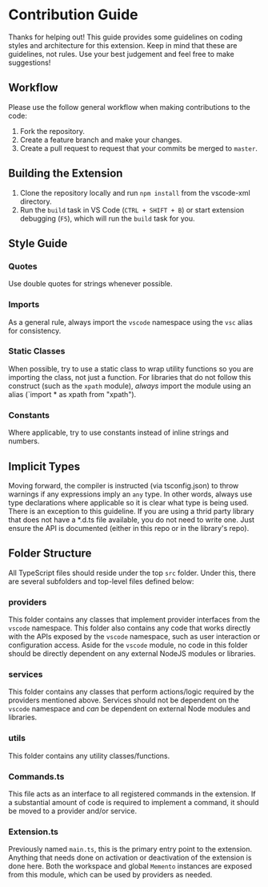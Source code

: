 # Contribution Guide
Thanks for helping out! This guide provides some guidelines on coding styles and architecture for this extension.
Keep in mind that these are guidelines, not rules. Use your best judgement and feel free to make suggestions!

## Workflow
Please use the follow general workflow when making contributions to the code:

1. Fork the repository.
2. Create a feature branch and make your changes.
3. Create a pull request to request that your commits be merged to `master`.


## Building the Extension
1. Clone the repository locally and run `npm install` from the vscode-xml directory.
2. Run the `build` task in VS Code (`CTRL + SHIFT + B`) or start extension debugging (`F5`), which will run the `build` task for you.

## Style Guide
### Quotes
Use double quotes for strings whenever possible.

### Imports
As a general rule, always import the `vscode` namespace using the `vsc` alias for consistency.

### Static Classes
When possible, try to use a static class to wrap utility functions so you are importing the class, not just a function.
For libraries that do not follow this construct (such as the `xpath` module), *always* import the module using an alias (`import * as xpath from "xpath").

### Constants
Where applicable, try to use constants instead of inline strings and numbers.

## Implicit Types
Moving forward, the compiler is instructed (via tsconfig.json) to throw warnings if any expressions imply an `any` type. In other words, always use type declarations where applicable so it is clear what type is being used.
There is an exception to this guideline. If you are using a thrid party library that does not have a *.d.ts file available, you do not need to write one. Just ensure the API is documented (either in this repo or in the library's repo).

## Folder Structure
All TypeScript files should reside under the top `src` folder. Under this, there are several subfolders and top-level files defined below:

### providers
This folder contains any classes that implement provider interfaces from the `vscode` namespace. This folder also contains any code that works directly with the
APIs exposed by the `vscode` namespace, such as user interaction or configuration access. Aside for the `vscode` module, no code in this folder should be directly dependent on
any external NodeJS modules or libraries.

### services
This folder contains any classes that perform actions/logic required by the providers mentioned above. Services should not be dependent on the `vscode` namespace and *can* be
dependent on external Node modules and libraries.

### utils
This folder contains any utility classes/functions.

### Commands.ts
This file acts as an interface to all registered commands in the extension. If a substantial amount of code is required to implement a command, it should be moved to a provider and/or service.

### Extension.ts
Previously named `main.ts`, this is the primary entry point to the extension. Anything that needs done on activation or deactivation of the extension is done here. Both the workspace and global `Memento` instances are exposed from this module, which can be used by providers as needed.
